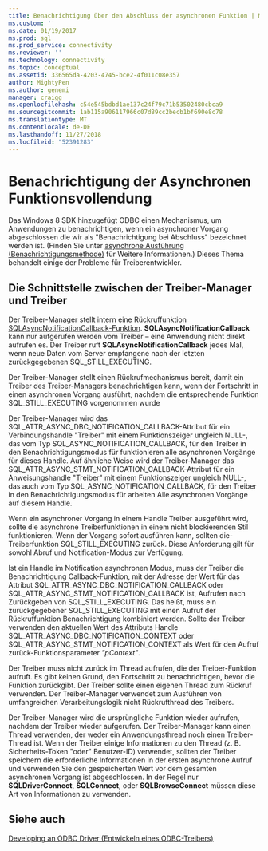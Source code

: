 ```yaml
---
title: Benachrichtigung über den Abschluss der asynchronen Funktion | Microsoft-Dokumentation
ms.custom: ''
ms.date: 01/19/2017
ms.prod: sql
ms.prod_service: connectivity
ms.reviewer: ''
ms.technology: connectivity
ms.topic: conceptual
ms.assetid: 336565da-4203-4745-bce2-4f011c08e357
author: MightyPen
ms.author: genemi
manager: craigg
ms.openlocfilehash: c54e545bdbd1ae137c24f79c71b53502480cbca9
ms.sourcegitcommit: 1ab115a906117966c07d89cc2becb1bf690e8c78
ms.translationtype: MT
ms.contentlocale: de-DE
ms.lasthandoff: 11/27/2018
ms.locfileid: "52391283"
---
```

# <a name="notification-of-asynchronous-function-completion"></a>Benachrichtigung der Asynchronen Funktionsvollendung
Das Windows 8 SDK hinzugefügt ODBC einen Mechanismus, um Anwendungen zu benachrichtigen, wenn ein asynchroner Vorgang abgeschlossen die wir als "Benachrichtigung bei Abschluss" bezeichnet werden ist. (Finden Sie unter [asynchrone Ausführung (Benachrichtigungsmethode)](../../../odbc/reference/develop-app/asynchronous-execution-notification-method.md) für Weitere Informationen.) Dieses Thema behandelt einige der Probleme für Treiberentwickler.  
  
## <a name="the-interface-between-the-driver-manager-and-driver"></a>Die Schnittstelle zwischen der Treiber-Manager und Treiber  
 Der Treiber-Manager stellt intern eine Rückruffunktion [SQLAsyncNotificationCallback-Funktion](../../../odbc/reference/develop-driver/sqlasyncnotificationcallback-function.md). **SQLAsyncNotificationCallback** kann nur aufgerufen werden vom Treiber – eine Anwendung nicht direkt aufrufen es. Der Treiber ruft **SQLAsyncNotificationCallback** jedes Mal, wenn neue Daten vom Server empfangene nach der letzten zurückgegebenen SQL_STILL_EXECUTING.  
  
 Der Treiber-Manager stellt einen Rückrufmechanismus bereit, damit ein Treiber des Treiber-Managers benachrichtigen kann, wenn der Fortschritt in einen asynchronen Vorgang ausführt, nachdem die entsprechende Funktion SQL_STILL_EXECUTING vorgenommen wurde  
  
 Der Treiber-Manager wird das SQL_ATTR_ASYNC_DBC_NOTIFICATION_CALLBACK-Attribut für ein Verbindungshandle "Treiber" mit einem Funktionszeiger ungleich NULL-, das vom Typ SQL_ASYNC_NOTIFICATION_CALLBACK, für den Treiber in den Benachrichtigungsmodus für funktionieren alle asynchronen Vorgänge für dieses Handle. Auf ähnliche Weise wird der Treiber-Manager das SQL_ATTR_ASYNC_STMT_NOTIFICATION_CALLBACK-Attribut für ein Anweisungshandle "Treiber" mit einem Funktionszeiger ungleich NULL-, das auch vom Typ SQL_ASYNC_NOTIFICATION_CALLBACK, für den Treiber in den Benachrichtigungsmodus für arbeiten Alle asynchronen Vorgänge auf diesem Handle.  
  
 Wenn ein asynchroner Vorgang in einem Handle Treiber ausgeführt wird, sollte die asynchrone Treiberfunktionen in einem nicht blockierenden Stil funktionieren. Wenn der Vorgang sofort ausführen kann, sollten die-Treiberfunktion SQL_STILL_EXECUTING zurück. Diese Anforderung gilt für sowohl Abruf und Notification-Modus zur Verfügung.  
  
 Ist ein Handle im Notification asynchronen Modus, muss der Treiber die Benachrichtigung Callback-Funktion, mit der Adresse der Wert für das Attribut SQL_ATTR_ASYNC_DBC_NOTIFICATION_CALLBACK oder SQL_ATTR_ASYNC_STMT_NOTIFICATION_CALLBACK ist, Aufrufen nach Zurückgeben von SQL_STILL_EXECUTING. Das heißt, muss ein zurückgegebener SQL_STILL_EXECUTING mit einen Aufruf der Rückruffunktion Benachrichtigung kombiniert werden. Sollte der Treiber verwenden den aktuellen Wert des Attributs Handle SQL_ATTR_ASYNC_DBC_NOTIFICATION_CONTEXT oder SQL_ATTR_ASYNC_STMT_NOTIFICATION_CONTEXT als Wert für den Aufruf zurück-Funktionsparameter *"pContext"*.  
  
 Der Treiber muss nicht zurück im Thread aufrufen, die der Treiber-Funktion aufruft. Es gibt keinen Grund, den Fortschritt zu benachrichtigen, bevor die Funktion zurückgibt. Der Treiber sollte einen eigenen Thread zum Rückruf verwenden. Der Treiber-Manager verwendet zum Ausführen von umfangreichen Verarbeitungslogik nicht Rückrufthread des Treibers.  
  
 Der Treiber-Manager wird die ursprüngliche Funktion wieder aufrufen, nachdem der Treiber wieder aufgerufen. Der Treiber-Manager kann einen Thread verwenden, der weder ein Anwendungsthread noch einen Treiber-Thread ist. Wenn der Treiber einige Informationen zu den Thread (z. B. Sicherheits-Token "oder" Benutzer-ID) verwendet, sollten der Treiber speichern die erforderliche Informationen in der ersten asynchrone Aufruf und verwenden Sie den gespeicherten Wert vor dem gesamten asynchronen Vorgang ist abgeschlossen. In der Regel nur **SQLDriverConnect**, **SQLConnect**, oder **SQLBrowseConnect** müssen diese Art von Informationen zu verwenden.  
  
## <a name="see-also"></a>Siehe auch  
 [Developing an ODBC Driver (Entwickeln eines ODBC-Treibers)](../../../odbc/reference/develop-driver/developing-an-odbc-driver.md)
